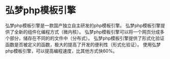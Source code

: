 # 弘梦php模板引擎
弘梦php模板引擎是一款国产独立自主研发的php模板引擎。
弘梦php模板引擎提供了全新的组件化编程方式（微内核）。
弘梦php模板引擎可以将一个网页分成多个部分，储存在不同的的文件中（分布式）。
弘梦php模板引擎提供了形式化验证函数是否被定义的函数，极大的提高了开发的便利性（形式化验证）。
使用弘梦php模板引擎，可以提高编程速度，比其他方式快60%。
